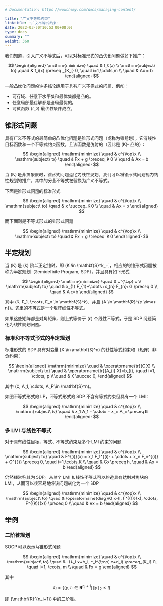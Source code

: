 ```yaml
---
# Documentation: https://wowchemy.com/docs/managing-content/

title: "广义不等式约束"
linktitle: "广义不等式约束"
date: 2022-03-30T10:53:00+08:00
type: docs
summary: ""
weight: 360
---
```


<!--more-->

我们知道，引入广义不等式后，可以对标准形式的凸优化问题做如下推广：

$$
\begin{aligned}
    \mathrm{minimize} \quad & f_0(x) \\
    \mathrm{subject\ to} \quad & f_i(x) \preceq _{K_i} 0, \quad i=1,\cdots,m \\
    \quad & Ax = b
\end{aligned}
$$

一般凸优化问题的许多结论适用于具有广义不等式的问题，例如：

- 可行域、任意下水平集和最优集都是凸的。
- 任意局部最优解都是全局最优的。
- 可微函数 \(f_0\) 最优性条件成立。

## 锥形式问题

具有广义不等式的最简单的凸优化问题是锥形式问题（或称为锥规划），它有线性目标函数和一个不等式约束函数，且该函数是仿射的（因此是 \(K\)- 凸的）：

$$
\begin{aligned}
    \mathrm{minimize} \quad & c^{\top}x \\
    \mathrm{subject\ to} \quad & Fx + g \preceq_K 0 \\
    \quad & Ax = b
\end{aligned}
$$

当 \(K\) 是非负象限时，锥形式问题退化为线性规划。我们可以将锥形式问题视为线性规划的推广，其中的分量不等式被替换为广义不等式。

下面是锥形式问题的标准形式

$$
\begin{aligned}
    \mathrm{minimize} \quad & c^{\top}x \\
    \mathrm{subject\ to} \quad & x \succeq_K 0 \\
    \quad & Ax = b
\end{aligned}
$$

而下面则是不等式形式的锥形式问题

$$
\begin{aligned}
    \mathrm{minimize} \quad & c^{\top}x \\
    \mathrm{subject\ to} \quad & Fx + g \preceq_K 0
\end{aligned}
$$

## 半定规划

当 \(K\) 是 \(k\) 阶半正定锥时，即 \(K \in \mathbf{S}^k_+\)，相应的的锥形式问题被称为半定规划（Semidefinite Program, SDP），并且具有如下形式

$$
\begin{aligned}
    \mathrm{minimize} \quad & c^{\top} x \\
    \mathrm{subject\ to} \quad & x_{1} F_{1}+\cdots+x_{n} F_{n}+G \preceq 0 \\
    \quad & A x=b
\end{aligned}
$$

其中 \(G, F_1, \cdots, F_n \in \mathbf{S}^k\)，并且 \(A \in \mathbf{R}^{p \times n}\)。这里的不等式是一个矩阵线性不等式。

如果这些矩阵都是对角矩阵，则上式等价于 \(n\) 个线性不等式，于是 SDP 问题简化为线性规划问题。

### 标准和不等式形式的半定规划

标准形式的 SDP 具有对变量 \(X \in \mathbf{S}^n\) 的线性等式约束和（矩阵）非负约束：

$$
\begin{aligned}
    \mathrm{minimize} \quad & \operatorname{tr}(C X) \\
    \mathrm{subject\ to} \quad & \operatorname{tr}(A_{i} X)=b_{i}, \quad i=1, \cdots, p \\
    \quad & X \succeq 0,
\end{aligned}
$$

其中 \(C, A_1, \cdots, A_P \in \mathbf{S}^n\)。

如图不等式形式的 LP，不等式形式的 SDP 不含有等式约束但具有一个 LMI：

$$
\begin{aligned}
    \mathrm{minimize} \quad & c^{\top}x \\
    \mathrm{subject\ to} \quad & x_1 A_1 + \cdots + x_n A_n \preceq B
\end{aligned}
$$

### 多 LMI 与线性不等式

对于具有线性目标，等式、不等式约束及多个 LMI 约束的问题

$$
\begin{aligned}
    \mathrm{minimize} \quad & c^{\top}x \\
    \mathrm{subject\ to} \quad & F^{(i)}(x) = x_1 F_1^{(i)} + \cdots + x_n F_n^{(i)} + G^{(i)} \preceq 0, \quad i=1,\cdots,K \\
    \quad & Gx \preceq h,
    \quad & Ax = b
\end{aligned}
$$

仍然经常称其为 SDP。从单个 LMI 和线性不等式可以构造具有达到对角块的 LMI，从而可以很容易地将该问题转化为一个 SDP

$$
\begin{aligned}
    \mathrm{minimize} \quad & c^{\top}x \\
    \mathrm{subject\ to} \quad & \operatorname{diag}(G x-h, F^{(1)}(x), \cdots, F^{(K)}(x)) \preceq 0 \\
    \quad & Ax = b
\end{aligned}
$$

## 举例

### 二阶锥规划

SOCP 可以表示为锥形式问题

$$
\begin{aligned}
    \mathrm{minimize} \quad & c^{\top}x \\
    \mathrm{subject\ to} \quad & -(A_i x+b_i, c_i^{\top} x+d_i) \preceq_{K_i} 0, \quad i=1, \cdots, m \\
    \quad & Fx = g
\end{aligned}
$$

其中

$$
K_{i}=\left\{(y, t) \in \mathbf{R}^{n_i+1} \mid \|y\|_2 \leqslant t\right\}
$$

即 \(\mathbf{R}^{n_i+1}\) 中的二阶锥。